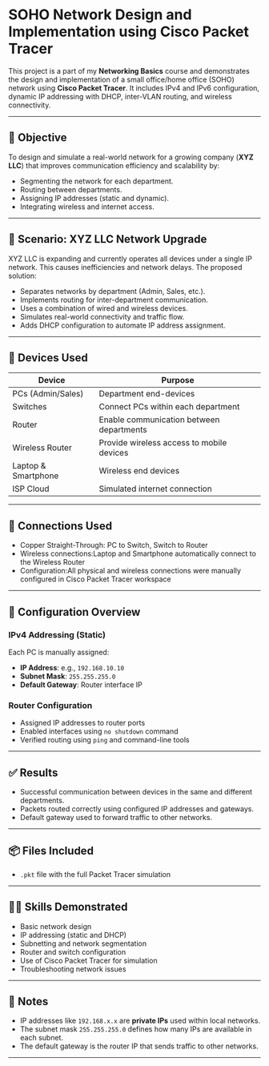 # SOHO Network Design and Implementation using Cisco Packet Tracer

This project is a part of my **Networking Basics** course and demonstrates the design and implementation of a small office/home office (SOHO) network using **Cisco Packet Tracer**. It includes IPv4 and IPv6 configuration, dynamic IP addressing with DHCP, inter-VLAN routing, and wireless connectivity.

---

## 🧠 Objective

To design and simulate a real-world network for a growing company (**XYZ LLC**) that improves communication efficiency and scalability by:
- Segmenting the network for each department.
- Routing between departments.
- Assigning IP addresses (static and dynamic).
- Integrating wireless and internet access.

---

## 🏢 Scenario: XYZ LLC Network Upgrade

XYZ LLC is expanding and currently operates all devices under a single IP network. This causes inefficiencies and network delays. The proposed solution:
- Separates networks by department (Admin, Sales, etc.).
- Implements routing for inter-department communication.
- Uses a combination of wired and wireless devices.
- Simulates real-world connectivity and traffic flow.
- Adds DHCP configuration to automate IP address assignment.

---

## 🧱 Devices Used

| Device             | Purpose                         |
|--------------------|----------------------------------|
| PCs (Admin/Sales)  | Department end-devices           |
| Switches           | Connect PCs within each department |
| Router             | Enable communication between departments |
| Wireless Router    | Provide wireless access to mobile devices |
| Laptop & Smartphone| Wireless end devices                 |
| ISP Cloud          | Simulated internet connection    |

---

## 🔌 Connections Used

- Copper Straight-Through: PC to Switch, Switch to Router
- Wireless connections:Laptop and Smartphone automatically connect to the Wireless Router
- Configuration:All physical and wireless connections were manually configured in Cisco Packet Tracer workspace

---

## 🔧 Configuration Overview

### IPv4 Addressing (Static)
Each PC is manually assigned:
- **IP Address**: e.g., `192.168.10.10`
- **Subnet Mask**: `255.255.255.0`
- **Default Gateway**: Router interface IP

### Router Configuration
- Assigned IP addresses to router ports
- Enabled interfaces using `no shutdown` command
- Verified routing using `ping` and command-line tools

---

## ✅ Results

- Successful communication between devices in the same and different departments.
- Packets routed correctly using configured IP addresses and gateways.
- Default gateway used to forward traffic to other networks.

---
## 📦 Files Included

- `.pkt` file with the full Packet Tracer simulation

 ---
  
## 🧑‍💻 Skills Demonstrated

- Basic network design
- IP addressing (static and DHCP)
- Subnetting and network segmentation
- Router and switch configuration
- Use of Cisco Packet Tracer for simulation
- Troubleshooting network issues

---

## 📝 Notes

- IP addresses like `192.168.x.x` are **private IPs** used within local networks.
- The subnet mask `255.255.255.0` defines how many IPs are available in each subnet.
- The default gateway is the router IP that sends traffic to other networks.

---

